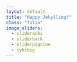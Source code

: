 ```yaml
---
layout: default
title: "Happy Jekylling!"
class: "folio"
image_sliders:
  - sliderauki
  - sliderbark
  - sliderpigcine
  - cyhibig
---
```

